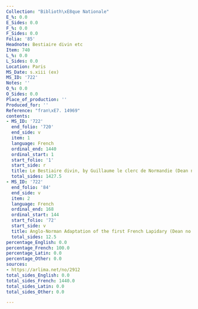 ```yaml
---
Collection: "Biblioth\xE8que Nationale"
E_%: 0.0
E_Sides: 0.0
F_%: 0.0
F_Sides: 0.0
Folia: '85'
Headnote: Bestiaire divin etc
Item: 740
L_%: 0.0
L_Sides: 0.0
Location: Paris
MS_Date: s.xiii (ex)
MS_ID: '722'
Notes: ''
O_%: 0.0
O_Sides: 0.0
Place_of_production: ''
Produced_for: ''
Reference: "fran\xE7. 14969"
contents:
- MS_ID: '722'
  end_folio: '720'
  end_side: v
  item: 1
  language: French
  ordinal_end: 1440
  ordinal_start: 1
  start_folio: '1'
  start_side: r
  title: Le Bestiaire divin, by Guillaume le clerc de Normandie (Dean no. 702)
  total_sides: 1427.5
- MS_ID: '722'
  end_folio: '84'
  end_side: v
  item: 2
  language: French
  ordinal_end: 168
  ordinal_start: 144
  start_folio: '72'
  start_side: v
  title: Anglo-Norman Adaptation of the first French Lapidary (Dean no. 349)
  total_sides: 12.5
percentage_English: 0.0
percentage_French: 100.0
percentage_Latin: 0.0
percentage_Other: 0.0
sources:
- https://arlima.net/no/2912
total_sides_English: 0.0
total_sides_French: 1440.0
total_sides_Latin: 0.0
total_sides_Other: 0.0

---
```


